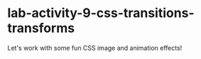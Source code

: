 # lab-activity-9-css-transitions-transforms
Let's work with some fun CSS image and animation effects!
